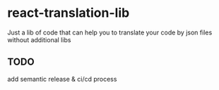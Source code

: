 # react-translation-lib

Just a lib of code that can help you to translate your code by json files without additional libs

## TODO

add semantic release & ci/cd process
